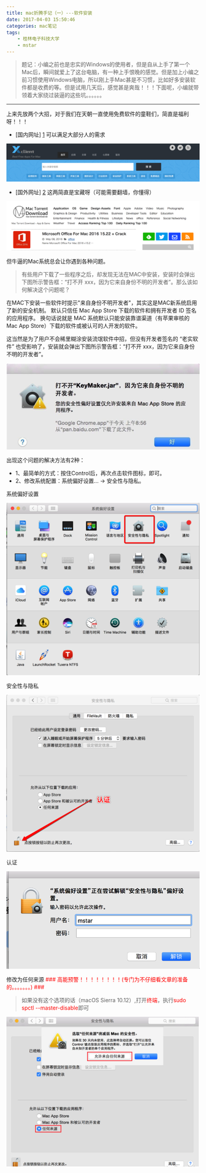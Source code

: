 ```yaml
---
title: mac折腾手记（一）---软件安装
date: 2017-04-03 15:50:46
categories: mac笔记
tags:
    - 桂林电子科技大学
    - mstar
---
```

>题记：小编之前也是忠实的Windows的使用者，但是自从上手了第一个Mac后，瞬间就爱上了这台电脑，有一种上手恨晚的感觉。但是加上小编之前习惯使用Windows电脑，所以刚上手Mac甚是不习惯，比如好多安装软件都是收费的等。但是试用几天后，感觉甚是爽哉！！！下面呢，小编就带领着大家绕过装逼的这些坑。。。。。。
<hr>
上来先放两个大招，对于我们在天朝一直使用免费软件的童鞋们，简直是福利呀！！！

* [国内网址] [1] 可以满足大部分人的需求

![mac-soft1](mac-softer/mac-soft1.png)

* [国外网址] [2] 这两简直是宝藏呀（可能需要翻墙，你懂得）

![mac-soft2](mac-softer/mac-soft2.png)

但牛逼的Mac系统总会让你遇到各种问题。
>有些用户下载了一些程序之后，却发现无法在MAC中安装，安装时会弹出下图所示警告框：“打不开 xxx，因为它来自身份不明的开发者”。那么该如何解决这个问题呢？

在MAC下安装一些软件时提示"来自身份不明开发者"，其实这是MAC新系统启用了新的安全机制。
默认只信任 Mac App Store 下载的软件和拥有开发者 ID 签名的应用程序。
换句话说就是 MAC 系统默认只能安装靠谱渠道（有苹果审核的 Mac App Store）下载的软件或被认可的人开发的软件。

这当然是为了用户不会稀里糊涂安装流氓软件中招，但没有开发者签名的 “老实软件” 也受影响了，安装就会弹出下图所示警告框：“打不开 xxx，因为它来自身份不明的开发者”。

![mac-soft3](mac-softer/mac-soft3.png)

出现这个问题的解决方法有2种：

* 1、最简单的方式：按住Control后，再次点击软件图标，即可。
* 2、修改系统配置：系统偏好设置... -> 安全性与隐私。

系统偏好设置

![mac-soft4](mac-softer/mac-soft4.png)

安全性与隐私

![mac-soft5](mac-softer/mac-soft5.png)

认证

![mac-soft6](mac-softer/mac-soft6.png)

修改为任何来源
<font color="red"> ### 高能预警！！！！！！！！(专门为不仔细看文章的准备的。。。。。。。) ### </font>

> 如果没有这个选项的话（macOS Sierra 10.12）,打开<font color="red">终端</font>，执行<font color="red">sudo spctl --master-disable</font>即可

![mac-soft7](mac-softer/mac-soft7.png)



[1]: http://xclient.info/
[2]: http://mac-torrent-download.net/
